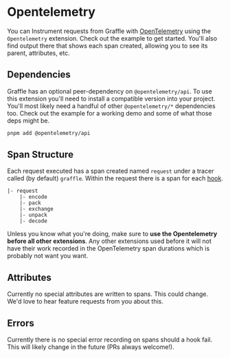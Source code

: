 # Opentelemetry

<!--@include: @/guides/_example_links/extension-opentelemetry.md-->

You can Instrument requests from Graffle with [OpenTelemetry](https://opentelemetry.io) using the `Opentelemetry` extension. Check out the example to get started. You'll also find output there that shows each span created, allowing you to see its parent, attributes, etc.

## Dependencies

Graffle has an optional peer-dependency on `@opentelemetry/api`. To use this extension you'll need to install a compatible version into your project. You'll most likely need a handful of other `@opentelemetry/*` dependencies too. Check out the example for a working demo and some of what those deps might be.

```sh
pnpm add @opentelemetry/api
```

## Span Structure

Each request executed has a span created named `request` under a tracer called (by default) `graffle`. Within the request there is a span for each [hook](/todo).

```
|- request
	|- encode
	|- pack
	|- exchange
	|- unpack
	|- decode
```

Unless you know what you're doing, make sure to **use the Opentelemetry before all other extensions**. Any other extensions used before it will not have their work recorded in the OpenTelemetry span durations which is probably not want you want.

## Attributes

Currently no special attributes are written to spans. This could change. We'd love to hear feature requests from you about this.

## Errors

Currently there is no special error recording on spans should a hook fail. This will likely change in the future (PRs always welcome!).
